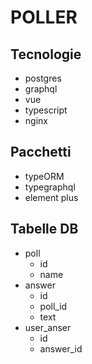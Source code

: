 # POLLER

## Tecnologie

- postgres
- graphql
- vue
- typescript
- nginx

## Pacchetti

- typeORM
- typegraphql
- element plus

## Tabelle DB

- poll
  - id
  - name
- answer
  - id
  - poll_id
  - text
- user_anser
  - id
  - answer_id